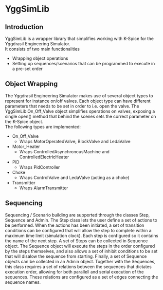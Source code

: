 # YggSimLib

## Introduction
YggSimLib is a wrapper library that simplifies working with K-Spice for the Yggdrasil Engineering Simulator.  
It consists of two main functionalities
-   Wrapping object operations
-   Setting up sequences/scenarios that can be programmed to execute in a pre-set order

## Object Wrapping
The Yggdrasil Engineering Simulator makes use of several object types to represent for instance on/off valves. Each object type can have different parameters that needs to be set in order to i.e. open the valve.  The YggSimLib.On_Off_Valve object simplifies operations on valves, exposing a single open() method that behind the scenes sets the correct parameter on the K-Spice object.  
The following types are implemented:
-   On_Off_Valve
    -   Wraps MotorOperatedValve, BlockValve and LedaValve
-   Motor_Heater
    -   Wraps ControlledAsynchronousMachine and ControlledElectricHeater 
-   PID
    -   Wraps PidController
-   Choke
    -   Wraps ControlValve and LedaValve (acting as a choke)
-   Transmitter
    -   Wraps AlarmTransmitter

## Sequencing
Sequencing / Scenario building are supported through the classes Step, Sequence and Admin. 
The Step class lets the user define a set of actions to be performed.  When the actions has been initiated, a set of transition conditions can be configured that will allow the step to complete within a maximum time limit (simulation clock). Each step is configured so it contains the name of the next step.
A set of Steps can be collected in Sequence object.  The Sequence object will execute the steps in the order configured by the steps themselves, and also allows a set of inhibit conditions to be set that will disalow the sequence from starting. 
Finally, a set of Sequence objects can be collected in an Admin object.  Together with the Sequences, this class requires a set of relations between the sequences that dictates execution order, allowing for both parallell and serial execution of the sequences.  These relations are configured as a set of edges connecting the sequence names.